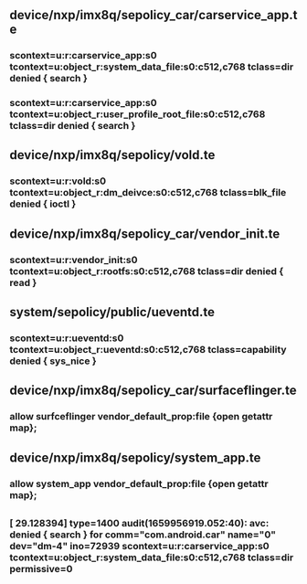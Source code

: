 # 
## device/nxp/imx8q/sepolicy_car/carservice_app.te

### scontext=u:r:carservice_app:s0 tcontext=u:object_r:system_data_file:s0:c512,c768 tclass=dir  denied { search } 
### scontext=u:r:carservice_app:s0 tcontext=u:object_r:user_profile_root_file:s0:c512,c768 tclass=dir  denied { search }


## device/nxp/imx8q/sepolicy/vold.te
### scontext=u:r:vold:s0 tcontext=u:object_r:dm_deivce:s0:c512,c768 tclass=blk_file  denied { ioctl }

## device/nxp/imx8q/sepolicy_car/vendor_init.te
### scontext=u:r:vendor_init:s0 tcontext=u:object_r:rootfs:s0:c512,c768 tclass=dir  denied { read } 

## system/sepolicy/public/ueventd.te
### scontext=u:r:ueventd:s0 tcontext=u:object_r:ueventd:s0:c512,c768 tclass=capability  denied { sys_nice } 

## device/nxp/imx8q/sepolicy_car/surfaceflinger.te
### allow surfceflinger vendor_default_prop:file {open getattr map};

## device/nxp/imx8q/sepolicy/system_app.te
### allow system_app vendor_default_prop:file {open getattr map};


##
### [   29.128394] type=1400 audit(1659956919.052:40): avc: denied { search } for comm="com.android.car" name="0" dev="dm-4" ino=72939 scontext=u:r:carservice_app:s0 tcontext=u:object_r:system_data_file:s0:c512,c768 tclass=dir permissive=0
